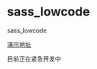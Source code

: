 # sass_lowcode
sass_lowcode

<a href="https://lsamu.github.io/sass_lowcode/" target="_blank">演示地址</a>

目前正在紧急开发中
